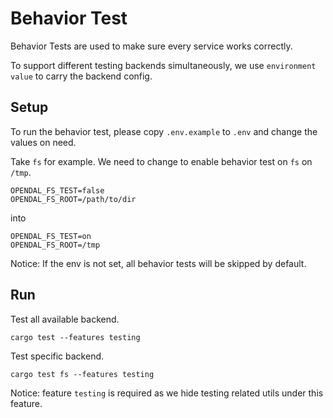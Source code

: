 # Behavior Test

Behavior Tests are used to make sure every service works correctly.

To support different testing backends simultaneously, we use `environment value` to carry the backend config.

## Setup

To run the behavior test, please copy `.env.example` to `.env` and change the values on need.

Take `fs` for example. We need to change to enable behavior test on `fs` on `/tmp`.

```dotenv
OPENDAL_FS_TEST=false
OPENDAL_FS_ROOT=/path/to/dir
```

into

```dotenv
OPENDAL_FS_TEST=on
OPENDAL_FS_ROOT=/tmp
```

Notice: If the env is not set, all behavior tests will be skipped by default.

## Run

Test all available backend.

```shell
cargo test --features testing
```

Test specific backend.

```shell
cargo test fs --features testing
```

Notice: feature `testing` is required as we hide testing related utils under this feature.
